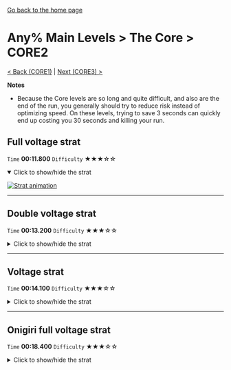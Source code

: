 [Go back to the home page](https://github.com/Doublevil/scbspeedrun)

# Any% Main Levels > The Core > CORE2

[< Back (CORE1)](https://github.com/Doublevil/scbspeedrun/blob/main/levels/any_ml/CORE/CORE1.md) | [Next (CORE3) >](https://github.com/Doublevil/scbspeedrun/blob/main/levels/any_ml/CORE/CORE3.md)

**Notes**
- Because the Core levels are so long and quite difficult, and also are the end of the run, you generally should try to reduce risk instead of optimizing speed. On these levels, trying to save 3 seconds can quickly end up costing you 30 seconds and killing your run.

## Full voltage strat

`Time` **00:11.800** `Difficulty` ★★★☆☆
<details open>
  <summary>Click to show/hide the strat</summary>

  [![Strat animation](https://github.com/Doublevil/scbspeedrun/blob/main/media/levels/CORE/CORE2_FullVoltageStrat.webp)](https://github.com/Doublevil/scbspeedrun/blob/main/media/levels/CORE/CORE2_FullVoltageStrat.mp4?raw=true)
</details>

---
## Double voltage strat

`Time` **00:13.200** `Difficulty` ★★★☆☆
<details>
  <summary>Click to show/hide the strat</summary>

  [![Strat animation](https://github.com/Doublevil/scbspeedrun/blob/main/media/levels/CORE/CORE2_DoubleVoltageStrat.webp)](https://github.com/Doublevil/scbspeedrun/blob/main/media/levels/CORE/CORE2_DoubleVoltageStrat.mp4?raw=true)
</details>

---
## Voltage strat

`Time` **00:14.100** `Difficulty` ★★★☆☆
<details>
  <summary>Click to show/hide the strat</summary>

  [![Strat animation](https://github.com/Doublevil/scbspeedrun/blob/main/media/levels/CORE/CORE2_VoltageStrat.webp)](https://github.com/Doublevil/scbspeedrun/blob/main/media/levels/CORE/CORE2_VoltageStrat.mp4?raw=true)
</details>

---
## Onigiri full voltage strat

`Time` **00:18.400** `Difficulty` ★★★☆☆
<details>
  <summary>Click to show/hide the strat</summary>

  [![Strat animation](https://github.com/Doublevil/scbspeedrun/blob/main/media/levels/CORE/CORE2_OnigiriStrat.webp)](https://github.com/Doublevil/scbspeedrun/blob/main/media/levels/CORE/CORE2_OnigiriStrat.mp4?raw=true)
</details>
